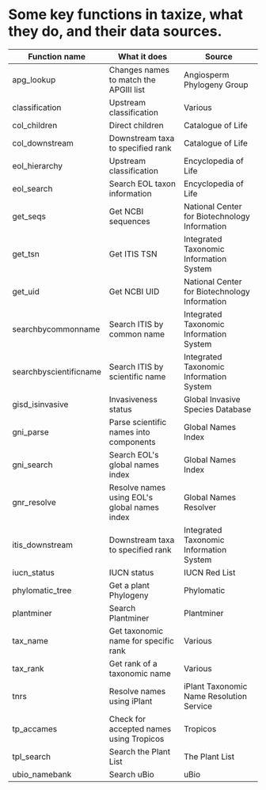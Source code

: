 <!--
%\VignetteEngine{knitr::knitr}
%\VignetteIndexEntry{An R Markdown Vignette made with knitr}
-->

Some key functions in taxize, what they do, and their data sources.
======

Function name | What it does | Source |
----------- | ----------- | ----------- |
apg_lookup | Changes names to match the APGIII list | Angiosperm Phylogeny Group |
classification | Upstream classification | Various |
col_children | Direct children | Catalogue of Life |
col_downstream | Downstream taxa to specified rank | Catalogue of Life |
eol_hierarchy | Upstream classification | Encyclopedia of Life |
eol_search | Search EOL taxon information | Encyclopedia of Life |
get_seqs | Get NCBI sequences | National Center for Biotechnology Information |
get_tsn | Get ITIS TSN | Integrated Taxonomic Information System |
get_uid | Get NCBI UID | National Center for Biotechnology Information |
searchbycommonname | Search ITIS by common name | Integrated Taxonomic Information System |
searchbyscientificname | Search ITIS by scientific name | Integrated Taxonomic Information System |
gisd_isinvasive | Invasiveness status | Global Invasive Species Database |
gni_parse | Parse scientific names into components | Global Names Index |
gni_search | Search EOL's global names index | Global Names Index |
gnr_resolve | Resolve names using EOL's global names index | Global Names Resolver |
itis_downstream | Downstream taxa to specified rank | Integrated Taxonomic Information System |
iucn_status | IUCN status | IUCN Red List |
phylomatic_tree | Get a plant Phylogeny | Phylomatic |
plantminer | Search Plantminer | Plantminer |
tax_name | Get taxonomic name for specific rank | Various |
tax_rank | Get rank of a taxonomic name | Various |
tnrs | Resolve names using iPlant | iPlant Taxonomic Name Resolution Service |
tp_accames | Check for accepted names using Tropicos | Tropicos |
tpl_search | Search the Plant List | The Plant List |
ubio_namebank | Search uBio | uBio |
